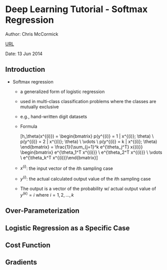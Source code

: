 # Deep Learning Tutorial - Softmax Regression

Author: Chris McCormick

[URL](http://mccormickml.com/2014/06/13/deep-learning-tutorial-softmax-regression/)

Date: 13 Jun 2014


## Introduction

+ Softmax regression
  + a generalized form of logistic regression
  + used in multi-class classification problems where the classes are mutually exclusive
  + e.g., hand-written digit datasets
  + Formula

    \[h_\theta(x^{(i)}) = \begin{bmatrix} p(y^{(i)} = 1 | x^{(i)}; \theta) \\ p(y^{(i)} = 2 | x^{(i)}; \theta) \\ \vdots \\ p(y^{(i)} = k | x^{(i)}; \theta) \end{bmatrix} = \frac{1}{\sum_{j=1}^k e^{\theta_j^T} x{(i)}} \begin{bmatrix} e^{\theta_1^T x^{(i)}} \\ e^{\theta_2^T x^{(i)}} \\ \vdots \\ e^{\theta_k^T x^{(i)}}\end{bmatrix}\]

  + $x^{(i)}$: the input vector of the $i$th sampling case
  + $y^{(i)}$: the actual calculated output value of the $i$th sampling case
  + The output is a vector of the probability w/ actual output value of $y^{(k)} = i$ where $i = 1, 2, \dots, k$


## Over-Parameterization




## Logistic Regression as a Specific Case




## Cost Function




## Gradients






